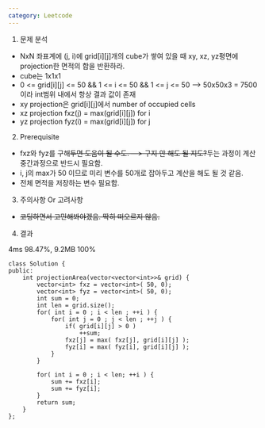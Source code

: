 ```yaml
---
category: Leetcode
---
```


1. 문제 분석
  - NxN 좌표계에 (j, i)에 grid[i][j]개의 cube가 쌓여 있을 때 xy, xz, yz평면에 projection한 면적의 합을 반환하라.
  - cube는 1x1x1
  - 0 <= grid[i][j] <= 50 &&  1 <= i <= 50 && 1 <= j <= 50  —> 50x50x3 = 7500이라 int범위 내에서 항상 결과 값이 존재
  - xy projection은 grid[i][j]에서 number of occupied cells
  - xz projection fxz(j) =  max(grid[i][j]) for i
  - yz projection fyz(i) = max(grid[i][j]) for j
2. Prerequisite
  - fxz와 fyz를 구해~~두면 도움이 될 수도. —> 구지 안 해도 될 지도?~~두는 과정이 계산 중간과정으로 반드시 필요함.
  - i, j의 max가 50 이므로 미리 변수를 50개로 잡아두고 계산을 해도 될 것 같음.
  - 전체 면적을 저장하는 변수 필요함.
3. 주의사항 Or  고려사항 
  - ~~코딩하면서 고민해봐야겠음. 딱히 떠오르지 않음.~~
4. 결과

4ms 98.47%, 9.2MB 100%
```
class Solution {
public:
    int projectionArea(vector<vector<int>>& grid) {
        vector<int> fxz = vector<int>( 50, 0);
        vector<int> fyz = vector<int>( 50, 0);
        int sum = 0;
        int len = grid.size();
        for( int i = 0 ; i < len ; ++i ) {
            for( int j = 0 ; j < len ; ++j ) {
                if( grid[i][j] > 0 )
                    ++sum;
                fxz[j] = max( fxz[j], grid[i][j] );
                fyz[i] = max( fyz[i], grid[i][j] );
            }
        }
        
        for( int i = 0 ; i < len; ++i ) {
            sum += fxz[i];
            sum += fyz[i];
        }
        return sum;
    }
};
```
